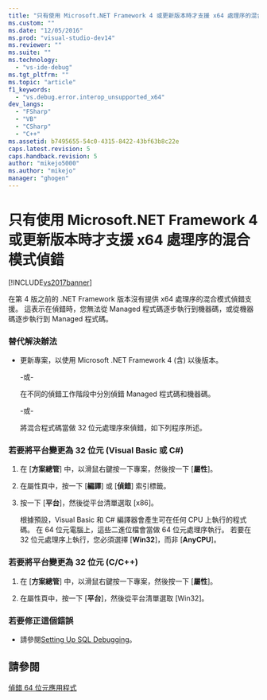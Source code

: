 ```yaml
---
title: "只有使用 Microsoft.NET Framework 4 或更新版本時才支援 x64 處理序的混合模式偵錯 | Microsoft Docs"
ms.custom: ""
ms.date: "12/05/2016"
ms.prod: "visual-studio-dev14"
ms.reviewer: ""
ms.suite: ""
ms.technology: 
  - "vs-ide-debug"
ms.tgt_pltfrm: ""
ms.topic: "article"
f1_keywords: 
  - "vs.debug.error.interop_unsupported_x64"
dev_langs: 
  - "FSharp"
  - "VB"
  - "CSharp"
  - "C++"
ms.assetid: b7495655-54c0-4315-8422-43bf63b8c22e
caps.latest.revision: 5
caps.handback.revision: 5
author: "mikejo5000"
ms.author: "mikejo"
manager: "ghogen"
---
```

# 只有使用 Microsoft.NET Framework 4 或更新版本時才支援 x64 處理序的混合模式偵錯
[!INCLUDE[vs2017banner](../code-quality/includes/vs2017banner.md)]

在第 4 版之前的 .NET Framework 版本沒有提供 x64 處理序的混合模式偵錯支援。  這表示在偵錯時，您無法從 Managed 程式碼逐步執行到機器碼，或從機器碼逐步執行到 Managed 程式碼。  
  
### 替代解決辦法  
  
-   更新專案，以使用 Microsoft .NET Framework 4 \(含\) 以後版本。  
  
     \-或\-  
  
     在不同的偵錯工作階段中分別偵錯 Managed 程式碼和機器碼。  
  
     \-或\-  
  
     將混合程式碼當做 32 位元處理序來偵錯，如下列程序所述。  
  
### 若要將平台變更為 32 位元 \(Visual Basic 或 C\#\)  
  
1.  在 \[**方案總管**\] 中，以滑鼠右鍵按一下專案，然後按一下 \[**屬性**\]。  
  
2.  在屬性頁中，按一下 \[**編譯**\] 或 \[**偵錯**\] 索引標籤。  
  
3.  按一下 \[**平台**\]，然後從平台清單選取 \[x86\]。  
  
     根據預設，Visual Basic 和 C\# 編譯器會產生可在任何 CPU 上執行的程式碼。  在 64 位元電腦上，這些二進位檔會當做 64 位元處理序執行。  若要在 32 位元處理序上執行，您必須選擇 \[**Win32**\]，而非 \[**AnyCPU**\]。  
  
### 若要將平台變更為 32 位元 \(C\/C\+\+\)  
  
1.  在 \[**方案總管**\] 中，以滑鼠右鍵按一下專案，然後按一下 \[**屬性**\]。  
  
2.  在屬性頁中，按一下 \[**平台**\]，然後從平台清單選取 \[Win32\]。  
  
### 若要修正這個錯誤  
  
-   請參閱[Setting Up SQL Debugging](http://msdn.microsoft.com/zh-tw/3db09e68-edcc-42de-9c22-4e97cfd55ab3)。  
  
## 請參閱  
 [偵錯 64 位元應用程式](../debugger/debug-64-bit-applications.md)